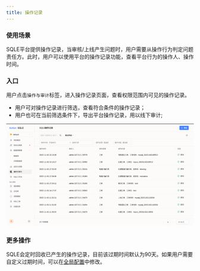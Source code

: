 ```yaml
---
title: 操作记录
---
```


### 使用场景
SQLE平台提供操作记录，当审核/上线产生问题时，用户需要从操作行为判定问题责任方。此时，用户可以使用平台的操作记录功能，查看平台行为的操作人、操作时间。


### 入口
用户点击`操作与审计`标签，进入操作记录页面，查看权限范围内可见的操作记录。
* 用户可对操作记录进行筛选，查看符合条件的操作记录；
* 用户也可在当前筛选条件下，导出平台操作记录，用以线下审计;

![操作记录](./img/operation.png)

### 更多操作
SQLE会定时回收已产生的操作记录，目前该过期时间默认为90天。如果用户需要自定义过期时间，可以在[全局配置](../sys-configuration/configuration.md)中修改。